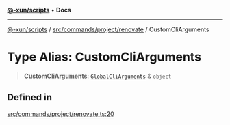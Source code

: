 [**@-xun/scripts**](../../../../../README.md) • **Docs**

***

[@-xun/scripts](../../../../../README.md) / [src/commands/project/renovate](../README.md) / CustomCliArguments

# Type Alias: CustomCliArguments

> **CustomCliArguments**: [`GlobalCliArguments`](../../../../configure/type-aliases/GlobalCliArguments.md) & `object`

## Defined in

[src/commands/project/renovate.ts:20](https://github.com/Xunnamius/xscripts/blob/4fd96d6123f1ac889c89848efd750e2454f43e43/src/commands/project/renovate.ts#L20)

